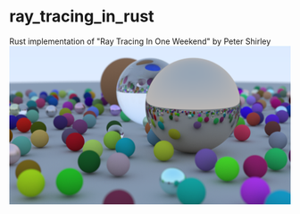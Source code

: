 # ray_tracing_in_rust
Rust implementation of "Ray Tracing In One Weekend" by Peter Shirley 
![](./image.png)
